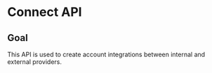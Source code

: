 # Connect API

## Goal

This API is used to create account integrations between internal and external providers.